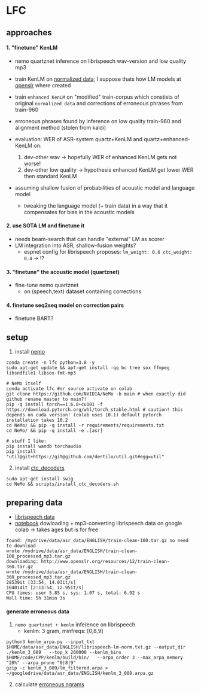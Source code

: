 # LFC 

## approaches
#### 1. "finetune" KenLM 
* nemo quartznet inference on librispeech wav-version and low quality mp3
* train KenLM on [normalized data](http://www.openslr.org/resources/11/librispeech-lm-norm.txt.gz); I suppose thats how LM models at [openslr](http://www.openslr.org/11/) where created
* train `enhanced KenLM` on "modified" train-corpus which constists of original `normalized data` and corrections of erroneous phrases from train-960
* erroneous phrases found by inference on low quality train-960 and alignment method (stolen from kaldi)
* evaluation: WER of ASR-system quartz+KenLM and quartz+enhanced-KenLM on: 
    1. dev-other wav -> hopefully WER of enhanced KenLM gets not worse!
    2. dev-other low quality -> hypothesis enhanced KenLM get lower WER then standard KenLM

* assuming shallow fusion of probabilities of acoustic model and language model
    + tweaking the language model (+ train data) in a way that it compensates for bias in the acoustic models


#### 2. use SOTA LM and finetune it
* needs beam-search that can handle "external" LM as scorer
* LM integration into ASR, shallow-fusion weights?
    * espnet config for librispeech proposes: `lm_weight: 0.6 ctc_weight: 0.4` -> !?
 
#### 3. "finetune" the acoustic model (quartznet) 
* fine-tune nemo quartznet
    * on (speech,text) dataset containing corrections

#### 4. finetune seq2seq model on correction pairs
* finetune BART?

## setup
1. install [nemo](https://github.com/NVIDIA/NeMo) 
```shell script
conda create -n lfc python=3.8 -y
sudo apt-get update && apt-get install -qq bc tree sox ffmpeg libsndfile1 libsox-fmt-mp3

# NeMo itself
conda activate lfc #or source activate on colab
git clone https://github.com/NVIDIA/NeMo -b main # when exactly did github rename master to main?!
pip -q install torch==1.6.0+cu101 -f https://download.pytorch.org/whl/torch_stable.html # caution! this depends on cuda version! (colab uses 10.1) default pytorch installation takes 10.2
cd NeMo/ && pip -q install -r requirements/requirements.txt
cd NeMo/ && pip -q install -e .[asr]

# stuff I like:
pip install wandb torchaudio
pip install "util@git+https://git@github.com/dertilo/util.git#egg=util"
```
2. install [ctc_decoders](https://github.com/NVIDIA/NeMo/blob/main/scripts/install_ctc_decoders.sh)
```shell script
sudo apt-get install swig
cd NeMo && scripts/install_ctc_decoders.sh
```
## preparing data

* [librispeech data](http://www.openslr.org/12/)
* [notebook](speech_data.ipynb) dowloading + mp3-converting librispeech data on google colab -> takes ages but is for free
```shell script
found: /mydrive/data/asr_data/ENGLISH/train-clean-100.tar.gz no need to download
wrote /mydrive/data/asr_data/ENGLISH/train-clean-100_processed_mp3.tar.gz
downloading: http://www.openslr.org/resources/12/train-clean-360.tar.gz
wrote /mydrive/data/asr_data/ENGLISH/train-clean-360_processed_mp3.tar.gz
28539it [33:54, 14.03it/s]
104014it [2:13:54, 12.95it/s]
CPU times: user 5.85 s, sys: 1.07 s, total: 6.92 s
Wall time: 5h 31min 3s
```

#### generate erroneous data
1. `nemo quartznet + kenlm` inference on librispeech
    * kenlm: 3 gram, minfreqs: [0,8,9]
```shell script
python3 kenlm_arpa.py --input_txt $HOME/data/asr_data/ENGLISH/librispeech-lm-norm.txt.gz --output_dir ./kenlm_3_089   --top_k 200000 --kenlm_bins $HOME/code/CPP/kenlm/build/bin/   --arpa_order 3 --max_arpa_memory "20%" --arpa_prune "0|8|9"
gzip -c kenlm_3_089/lm_filtered.arpa > ~/googledrive/data/asr_data/ENGLISH/kenlm_3_089.arpa.gz
```
2. calculate [erroneous ngrams](erroneous_ngrams.py)


